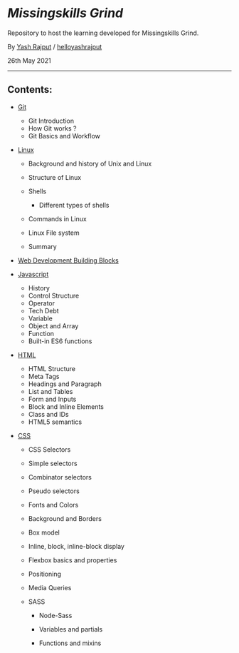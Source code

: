# **_Missingskills Grind_**

Repository to host the learning developed for Missingskills Grind.

By [Yash Rajput](https://github.com/helloyashrajput?tab=repositories) / [helloyashrajput](https://twitter.com/helloyashrajput)

26th May 2021

---

## Contents:

- [Git](https://github.com/helloyashrajput/missingskill-learning/blob/main/Git/Git.md#git)

  - Git Introduction
  - How Git works ?
  - Git Basics and Workflow

- [Linux](https://github.com/helloyashrajput/missingskill-learning/blob/main/linux/linux.md#linux)

  - Background and history of Unix and Linux
  - Structure of Linux
  - Shells

    - Different types of shells

  - Commands in Linux
  - Linux File system
  - Summary

- [Web Development Building Blocks](https://github.com/helloyashrajput/missingskill-learning/blob/main/web-development-basics/web-dev-basics.md#basic-building-blocks-of-web-application-development)
- [Javascript](https://github.com/helloyashrajput/missingskill-learning/blob/main/javascript/javascript.md#javascript)
  - History
  - Control Structure
  - Operator
  - Tech Debt
  - Variable
  - Object and Array
  - Function
  - Built-in ES6 functions
- [HTML](https://github.com/helloyashrajput/missingskill-learning/blob/main/html-css/html.md#html)

  - HTML Structure
  - Meta Tags
  - Headings and Paragraph
  - List and Tables
  - Form and Inputs
  - Block and Inline Elements
  - Class and IDs
  - HTML5 semantics

- [CSS](https://github.com/helloyashrajput/missingskill-learning/blob/main/html-css/css.md#css)

  - CSS Selectors
  - Simple selectors
  - Combinator selectors
  - Pseudo selectors
  - Fonts and Colors
  - Background and Borders
  - Box model
  - Inline, block, inline-block display
  - Flexbox basics and properties
  - Positioning
  - Media Queries
  - SASS

    - Node-Sass

    - Variables and partials

    - Functions and mixins
